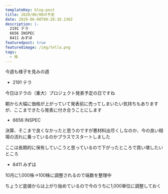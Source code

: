 ```yaml
---
templateKey: blog-post
title: 2020/06/08の予定
date: 2020-06-08T00:28:10.236Z
description: |-
  2191 テラ
  6656 INSPEC
  8411 みずほ
featuredpost: true
featuredimage: /img/tella.png
tags:
  - 株
---
```

今週も様子を見みの週

* 2191 テラ

今日はテラの（重大）プロジェクト発表予定の日ですね

朝から大幅に価格が上がっていて発表前に売ってしまいたい気持ちもありますが、ここまできたら発表に付き合うことにします

* 6656 INSPEC

決算、そこまで良くなかったと思うのですが悪材料出尽くしなのか、今の良い相場の流れに乗っているのかプラスでスタートしました

ここは長期的に保有していこうと思っているので下がったところで買い増したいところ

* 8411 みずほ

10月に1,000株→100株に調整されるので端数を整理中

ちょうど底値からは上がり始めているので今のうちに1,000単位に調整しておく